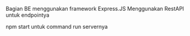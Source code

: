 Bagian BE menggunakan framework Express.JS
Menggunakan RestAPI untuk endpointya

npm start untuk command run servernya
